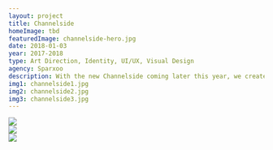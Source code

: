 ```yaml
---
layout: project
title: Channelside
homeImage: tbd
featuredImage: channelside-hero.jpg
date: 2018-01-03
year: 2017-2018
type: Art Direction, Identity, UI/UX, Visual Design
agency: Sparxoo
description: With the new Channelside coming later this year, we created a new identity to represent the re-imagined space. Using shipping containers for outdoor kiosks and food vendors, we used the texture throughout the website and branding materials to connect back to the shape of the logo. The logo not only mimics the shape, it also emphasizes the concept of building, expanding and being modular. This re-energized space will incorporate rich retail experiences, gourmet cuisine, and creative office spaces along lush, waterfront parks which directly influenced the color palette — a deep, rich red and steel blue to represent the industrial inspiration and a bright lime green to bring in that outdoor experience.
img1: channelside1.jpg
img2: channelside2.jpg
img3: channelside3.jpg
---
```


<div class="col-xs-12 about-work-items__item">
  <img src="{{ site.baseurl}}/assets/images/{{ page.img1 }}">
</div>
<div class="col-xs-12 about-work-items__item">
  <img src="{{ site.baseurl}}/assets/images/{{ page.img2 }}">
</div>
<div class="col-xs-12 about-work-items__item">
  <img src="{{ site.baseurl}}/assets/images/{{ page.img3 }}">
</div>